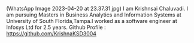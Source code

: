 (WhatsApp Image 2023-04-20 at 23.37.31.jpg)
I am Krishnsai Chaluvadi. I am pursuing Masters in Business Analytics and Information Systems at University of South Florida,Tampa.I worked as a software engineer at Infosys Ltd for 2.5 years.
Github Profile : https://github.com/KrishnaKSD3004
